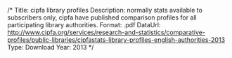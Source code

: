 /*
Title: cipfa library profiles
Description: normally stats available to subscribers only, cipfa have published comparison profiles for all participating library authorities.
Format: .pdf
DataUrl: http://www.cipfa.org/services/research-and-statistics/comparative-profiles/public-libraries/cipfastats-library-profiles-english-authorities-2013
Type: Download
Year: 2013
*/